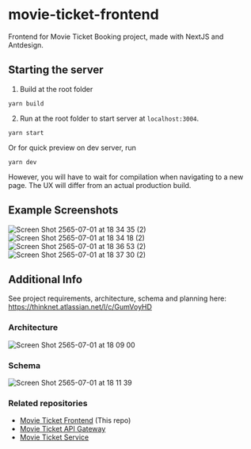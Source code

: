 # movie-ticket-frontend

Frontend for Movie Ticket Booking project, made with NextJS and Antdesign.

## Starting the server

1. Build at the root folder
```
yarn build
```

2. Run at the root folder to start server at `localhost:3004`.
```
yarn start
```
Or for quick preview on dev server, run
```
yarn dev
```
However, you will have to wait for compilation when navigating to a new page. The UX will differ from an actual production build.

## Example Screenshots
![Screen Shot 2565-07-01 at 18 34 35 (2)](https://user-images.githubusercontent.com/57129145/176887526-416726eb-5bb5-43bf-9021-a4000b9f886d.png)
![Screen Shot 2565-07-01 at 18 34 18 (2)](https://user-images.githubusercontent.com/57129145/176887543-bc5f2853-94a6-434d-bb6d-4a664802c546.png)
![Screen Shot 2565-07-01 at 18 36 53 (2)](https://user-images.githubusercontent.com/57129145/176887564-160ffd2f-6088-4168-819a-7685d0417821.png)
![Screen Shot 2565-07-01 at 18 37 30 (2)](https://user-images.githubusercontent.com/57129145/176887721-68744ab7-36ce-4127-a802-18c7f88eb265.png)


## Additional Info
See project requirements, architecture, schema and planning here: https://thinknet.atlassian.net/l/c/GumVoyHD

### Architecture
![Screen Shot 2565-07-01 at 18 09 00](https://user-images.githubusercontent.com/57129145/176883498-24c46c12-8f20-41da-b1d7-fca576906f09.png)

### Schema
![Screen Shot 2565-07-01 at 18 11 39](https://user-images.githubusercontent.com/57129145/176883801-80e43e37-cce1-474a-9522-248c8addce3e.png)

### Related repositories
- [Movie Ticket Frontend](https://github.com/natTP/movie-ticket-frontend) (This repo)
- [Movie Ticket API Gateway](https://github.com/natTP/movie-ticket-api-gateway)
- [Movie Ticket Service](https://github.com/natTP/movie-ticket-services)
